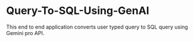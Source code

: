 # Query-To-SQL-Using-GenAI
This end to end application converts user typed query to SQL query using Gemini pro API.
